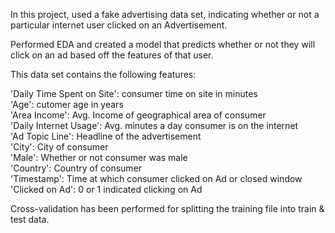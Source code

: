 
In this project, used a fake advertising data set, indicating whether or not a particular internet user clicked on an Advertisement.

Performed EDA and created a model that predicts whether or not they will click on an ad based off the features of that user.

This data set contains the following features:

'Daily Time Spent on Site': consumer time on site in minutes  
'Age': cutomer age in years  
'Area Income': Avg. Income of geographical area of consumer  
'Daily Internet Usage': Avg. minutes a day consumer is on the internet   
'Ad Topic Line': Headline of the advertisement   
'City': City of consumer  
'Male': Whether or not consumer was male  
'Country': Country of consumer   
'Timestamp': Time at which consumer clicked on Ad or closed window  
'Clicked on Ad': 0 or 1 indicated clicking on Ad  

Cross-validation has been performed for splitting the training file into train & test data.
